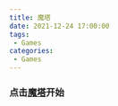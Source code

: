 ```yaml
---
title: 魔塔
date: 2021-12-24 17:00:00
tags:
 - Games
categories:
 - Games
---
```


### 点击<a href="/mygame/tower/tower.html" target="_blank">魔塔</a>开始